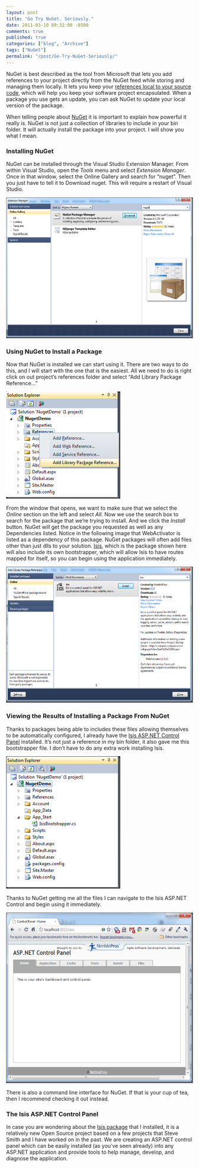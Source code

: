 ```yaml
---
layout: post
title: "Go Try NuGet. Seriously."
date: 2011-03-10 09:32:00 -0500
comments: true
published: true
categories: ["blog", "Archive"]
tags: ["NuGet"]
permalink: "/post/Go-Try-NuGet-Seriously/"
---
```

<!-- more -->



<p>NuGet is best described as the tool from Microsoft that lets you add references to your project directly from the NuGet feed while storing and managing them locally. It lets you keep your <a href="/post/Organizing-Software-Projects.aspx" target="_blank">references local to your source code</a>, which will help you keep your software project encapsulated. When a package you use gets an update, you can ask NuGet to update your local version of the package.</p>
<p>When telling people about <a href="http://nuget.org/">NuGet</a>&nbsp;it is important to explain how powerful it really is. NuGet is not just a collection of libraries to include in your bin folder. It will actually install the package into your project. I will show you what I mean.</p>
<h3>Installing NuGet</h3>
<p>NuGet can be installed through the Visual Studio Extension Manager. From within Visual Studio, open the <em>Tools</em> menu and select <em>Extension Manager</em>. Once in that window, select the Online Gallery and search for “nuget”. Then you just have to tell it to Download nuget. This will require a restart of Visual Studio.</p>
<p><a href="/images/files/NugetExtensioinManager.png"><img style="background-image: none; border-right-width: 0px; padding-left: 0px; padding-right: 0px; display: inline; border-top-width: 0px; border-bottom-width: 0px; border-left-width: 0px; padding-top: 0px" title="NugetExtensioinManager" src="/images/files/NugetExtensioinManager_thumb.png" border="0" alt="NugetExtensioinManager" width="550" height="380"></a></p>
<h3>Using NuGet to Install a Package</h3>
<p>Now that NuGet is installed we can start using it. There are two ways to do this, and I will start with the one that is the easiest. All we need to do is right click on out project’s references folder and select “Add Library Package Reference…”</p>
<p><a href="/images/files/NugetAddReferenceContextMenu.png"><img style="background-image: none; border-bottom: 0px; border-left: 0px; padding-left: 0px; padding-right: 0px; display: inline; border-top: 0px; border-right: 0px; padding-top: 0px" title="NugetAddReferenceContextMenu" src="/images/files/NugetAddReferenceContextMenu_thumb.png" border="0" alt="NugetAddReferenceContextMenu" width="308" height="289"></a></p>
<p>From the window that opens, we want to make sure that we select the <em>Online</em> section on the left and select <em>All</em>. Now we use the search box to search for the package that we’re trying to install. And we click the <em>Install</em> button. NuGet will get the package you requested as well as any Dependencies listed. Notice in the following image that WebActivator is listed as a dependency of this package. NuGet packages will often add files other than just dlls to your solution. <a href="http://isis.codeplex.com/" target="_blank">Isis</a>, which is the package shown here will also include its own bootstrapper, which will allow Isis to have routes mapped for itself, so you can begin using the application immediately.</p>
<p><a href="/images/files/NugetInstallIsis.png"><img style="background-image: none; border-bottom: 0px; border-left: 0px; padding-left: 0px; padding-right: 0px; display: inline; border-top: 0px; border-right: 0px; padding-top: 0px" title="NugetInstallIsis" src="/images/files/NugetInstallIsis_thumb.png" border="0" alt="NugetInstallIsis" width="550" height="367"></a></p>
<h3>Viewing the Results of Installing a Package From NuGet</h3>
<p>Thanks to packages being able to includes these files allowing themselves to be automatically configured, I already have the <a href="http://isis.codeplex.com/" target="_blank">Isis ASP.NET Control Panel</a> installed. It’s not just a reference in my bin folder, it also gave me this bootstrapper file. I don’t have to do any extra work installing Isis.</p>
<p><a href="/images/files/SolutionAfterIsisInstall.png"><img style="background-image: none; border-bottom: 0px; border-left: 0px; padding-left: 0px; padding-right: 0px; display: inline; border-top: 0px; border-right: 0px; padding-top: 0px" title="SolutionAfterIsisInstall" src="/images/files/SolutionAfterIsisInstall_thumb.png" border="0" alt="SolutionAfterIsisInstall" width="308" height="357"></a></p>
<p>Thanks to NuGet getting me all the files I can navigate to the Isis ASP.NET Control and begin using it immediately.</p>
<p><a href="/images/files/IsisControlPanel.png"><img style="background-image: none; border-bottom: 0px; border-left: 0px; padding-left: 0px; padding-right: 0px; display: inline; border-top: 0px; border-right: 0px; padding-top: 0px" title="IsisControlPanel" src="/images/files/IsisControlPanel_thumb.png" border="0" alt="IsisControlPanel" width="550" height="460"></a></p>
<p>There is also a command line interface for NuGet. If that is your cup of tea, then I recommend checking it out instead.</p>
<h3>The Isis ASP.NET Control Panel</h3>
<p>In case you are wondering about the <a href="http://nuget.org/List/Packages/isis" target="_blank">Isis package</a> that I installed, it is a relatively new Open Source project based on a few projects that Steve Smith and I have worked on in the past. We are creating an ASP.NET control panel which can be easily installed (as you’ve seen already) into any ASP.NET application and provide tools to help manage, develop, and diagnose the application.</p>
